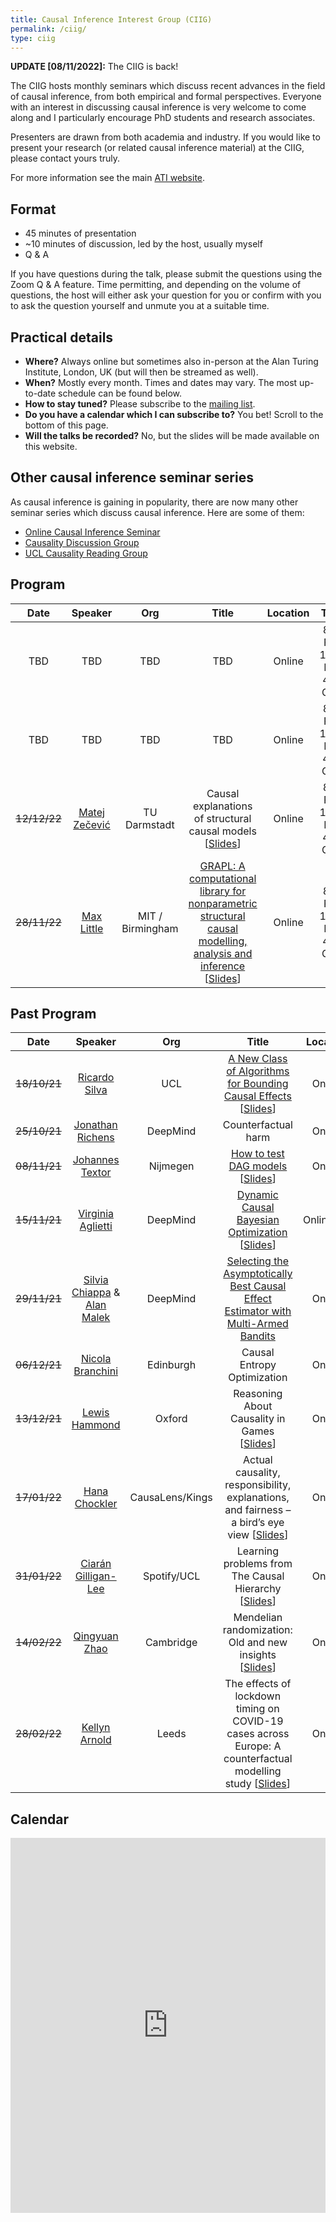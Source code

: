 ```yaml
---
title: Causal Inference Interest Group (CIIG)
permalink: /ciig/
type: ciig
---
```


**UPDATE [08/11/2022]:** The CIIG is back!

The CIIG hosts monthly seminars which discuss recent advances in the field of causal inference, from both empirical and formal perspectives. Everyone with an interest in discussing causal inference is very welcome to come along and I particularly encourage PhD students and research associates.

Presenters are drawn from both academia and industry. If you would like to present your research (or related causal inference material) at the CIIG, please contact yours truly.

For more information see the main [ATI website](https://www.turing.ac.uk/research/interest-groups/causal-inference).

## Format

- 45 minutes of presentation
- ~10 minutes of discussion, led by the host, usually myself
- Q & A

If you have questions during the talk, please submit the questions using the Zoom Q & A feature. Time permitting, and depending on the volume of questions, the host will either ask your question for you or confirm with you to ask the question yourself and unmute you at a suitable time.

## Practical details

- **Where?** Always online but sometimes also in-person at the Alan Turing Institute, London, UK (but will then be streamed as well).
- **When?** Mostly every month. Times and dates may vary. The most up-to-date schedule can be found below.
- **How to stay tuned?** Please subscribe to the [mailing list](https://www.jiscmail.ac.uk/cgi-bin/wa-jisc.exe?SUBED1=CIIG&A=1).
- **Do you have a calendar which I can subscribe to?** You bet! Scroll to the bottom of this page.
- **Will the talks be recorded?** No, but the slides will be made available on this website.

## Other causal inference seminar series

As causal inference is gaining in popularity, there are now many other seminar series which discuss causal inference. Here are some of them:

- [Online Causal Inference Seminar](https://sites.google.com/view/ocis/home)
- [Causality Discussion Group](https://www.matej-zecevic.de/cdg/)
- [UCL Causality Reading Group](https://sites.google.com/view/causalityucl/home)

## Program

| Date | Speaker | Org | Title |  Location | Time |
| :-: | :-: | :-: | :-: | :-: | :-: |
| TBD | TBD | TBD  | TBD  | Online  | 8am PT / 11am ET / 4pm GMT |
| TBD | TBD | TBD  | TBD  | Online  | 8am PT / 11am ET / 4pm GMT |
| ~~12/12/22~~ | [Matej Zečević](https://www.matej-zecevic.de) | TU Darmstadt | Causal explanations of structural causal models [[Slides](../CIIG/slides/MZ_slides_121222.pdf)] | Online | 8am PT / 11am ET / 4pm GMT |
| ~~28/11/22~~ | [Max Little](http://www.maxlittle.net/home/index.php) | MIT / Birmingham | [GRAPL: A computational library for nonparametric structural causal modelling, analysis and inference](https://joss.theoj.org/papers/10.21105/joss.04534.pdf) [[Slides](../CIIG/slides/GRAPL_ATI_Talk_2022.pdf)]  | Online | 8am PT / 11am ET / 4pm GMT |

## Past Program

| Date | Speaker | Org | Title |  Location |
| :-: | :-: | :-: | :-: | :-: |
| ~~18/10/21~~ | [Ricardo Silva](http://www.homepages.ucl.ac.uk/~ucgtrbd/) | UCL | [A New Class of Algorithms for Bounding Causal Effects](https://papers.nips.cc/paper/2020/hash/e8b1cbd05f6e6a358a81dee52493dd06-Abstract.html) [[Slides](../CIIG/slides/RS_slides_181021.pdf)] | Online |
| ~~25/10/21~~ | [Jonathan Richens](https://scholar.google.com/citations?user=VtfYF3EAAAAJ&hl=en) | DeepMind | Counterfactual harm | Online |
| ~~08/11/21~~ | [Johannes Textor](http://johannes-textor.name/) | Nijmegen | [How to test DAG models](https://currentprotocols.onlinelibrary.wiley.com/doi/10.1002/cpz1.45) [[Slides](../CIIG/slides/JT_slides_081121.pdf)] | Online |
| ~~15/11/21~~ | [Virginia Aglietti](https://scholar.google.com/citations?user=-itpVyoAAAAJ&hl=en) | DeepMind | [Dynamic Causal Bayesian Optimization](https://www.researchgate.net/publication/355648121_Dynamic_Causal_Bayesian_Optimization) [[Slides](../CIIG/slides/VA_slides_151121.pdf)] | Online/ATI |
| ~~29/11/21~~ | [Silvia Chiappa](https://csilviavr.github.io/) & [Alan Malek](http://alanmalek.com/) | DeepMind | [Selecting the Asymptotically Best Causal Effect Estimator with Multi-Armed Bandits](https://papers.nips.cc/paper/2021/file/b8102d1fa5df93e62cf26cd4400a0727-Paper.pdf) | Online |
| ~~06/12/21~~ | [Nicola Branchini](https://nicola144.github.io/about.html) | Edinburgh | Causal Entropy Optimization | Online |
| ~~13/12/21~~ | [Lewis Hammond](https://www.lewishammond.com/) | Oxford | Reasoning About Causality in Games [[Slides](../CIIG/slides/LH_slides_131221.pdf)] | Online |
| ~~17/01/22~~ | [Hana Chockler](https://www.kcl.ac.uk/people/hana-chockler) | CausaLens/Kings| Actual causality, responsibility, explanations, and fairness – a bird’s eye view [[Slides](../CIIG/slides/HC_slides_170122.pdf)] | Online |
| ~~31/01/22~~ | [Ciarán Gilligan-Lee](https://www.ciarangilliganlee.com/) | Spotify/UCL | Learning problems from The Causal Hierarchy [[Slides](../CIIG/slides/CL_slides_310122.pdf)]| Online |
| ~~14/02/22~~| [Qingyuan Zhao](http://www.statslab.cam.ac.uk/~qz280/) | Cambridge | Mendelian randomization: Old and new insights [[Slides](http://www.statslab.cam.ac.uk/~qz280/talk/penn-biostat-2021/)] | Online |
| ~~28/02/22~~ | [Kellyn Arnold](https://environment.leeds.ac.uk/geography/staff/9604/dr-kellyn-f-arnold) | Leeds | The effects of lockdown timing on COVID-19 cases across Europe: A counterfactual modelling study [[Slides](../CIIG/slides/KA_slides_010322.pdf)] | Online |

## Calendar

<div class="responsive-iframe-container big-container">
<iframe src="https://calendar.google.com/calendar/embed?height=600&wkst=1&bgcolor=%23ffffff&ctz=Europe%2FLondon&hl=en_GB&showTabs=1&showNav=1&showDate=1&showTitle=1&showCalendars=1&showTz=1&showPrint=0&src=djAxdWoya2szZTZiZGg3YWJwM3ZkNnJ2anNAZ3JvdXAuY2FsZW5kYXIuZ29vZ2xlLmNvbQ&color=%23795548" style="border-width:0" width="100%" height="600" frameborder="0" scrolling="no"></iframe>
</div>

<!-- --- -->
<!-- ![Causal inference is a strange thing](../images/causal-inference.png) -->
